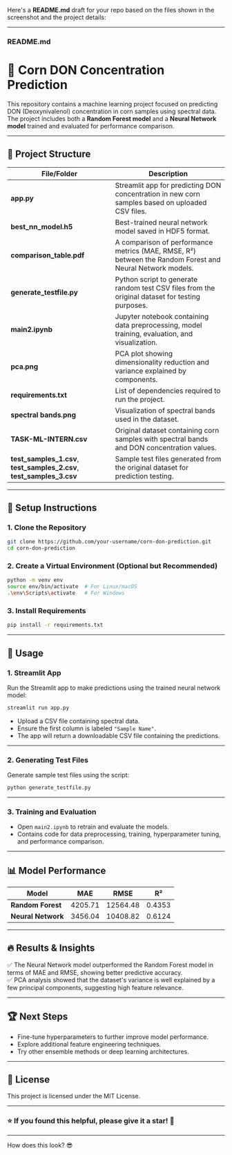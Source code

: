 Here's a **README.md** draft for your repo based on the files shown in the screenshot and the project details:

---

### **README.md**  
# 🌽 Corn DON Concentration Prediction  
This repository contains a machine learning project focused on predicting DON (Deoxynivalenol) concentration in corn samples using spectral data. The project includes both a **Random Forest model** and a **Neural Network model** trained and evaluated for performance comparison.

---

## 📂 **Project Structure**  
| File/Folder | Description |
|------------|-------------|
| **app.py** | Streamlit app for predicting DON concentration in new corn samples based on uploaded CSV files. |
| **best_nn_model.h5** | Best-trained neural network model saved in HDF5 format. |
| **comparison_table.pdf** | A comparison of performance metrics (MAE, RMSE, R²) between the Random Forest and Neural Network models. |
| **generate_testfile.py** | Python script to generate random test CSV files from the original dataset for testing purposes. |
| **main2.ipynb** | Jupyter notebook containing data preprocessing, model training, evaluation, and visualization. |
| **pca.png** | PCA plot showing dimensionality reduction and variance explained by components. |
| **requirements.txt** | List of dependencies required to run the project. |
| **spectral bands.png** | Visualization of spectral bands used in the dataset. |
| **TASK-ML-INTERN.csv** | Original dataset containing corn samples with spectral bands and DON concentration values. |
| **test_samples_1.csv**, **test_samples_2.csv**, **test_samples_3.csv** | Sample test files generated from the original dataset for prediction testing. |

---

## 🚀 **Setup Instructions**  
### 1. **Clone the Repository**  
```bash
git clone https://github.com/your-username/corn-don-prediction.git
cd corn-don-prediction
```

### 2. **Create a Virtual Environment (Optional but Recommended)**
```bash
python -m venv env
source env/bin/activate  # For Linux/macOS
.\env\Scripts\activate   # For Windows
```

### 3. **Install Requirements**  
```bash
pip install -r requirements.txt
```

---

## 🎯 **Usage**  
### **1. Streamlit App**  
Run the Streamlit app to make predictions using the trained neural network model:  
```bash
streamlit run app.py
```

- Upload a CSV file containing spectral data.  
- Ensure the first column is labeled `"Sample Name"`.  
- The app will return a downloadable CSV file containing the predictions.  

---

### **2. Generating Test Files**  
Generate sample test files using the script:  
```bash
python generate_testfile.py
```

---

### **3. Training and Evaluation**  
- Open `main2.ipynb` to retrain and evaluate the models.  
- Contains code for data preprocessing, training, hyperparameter tuning, and performance comparison.  

---

## 📊 **Model Performance**  
| Model | MAE | RMSE | R² |
|-------|-----|------|-----|
| **Random Forest** | 4205.71 | 12564.48 | 0.4353 |
| **Neural Network** | 3456.04 | 10408.82 | 0.6124 |

---

## 🔥 **Results & Insights**  
✅ The Neural Network model outperformed the Random Forest model in terms of MAE and RMSE, showing better predictive accuracy.  
✅ PCA analysis showed that the dataset's variance is well explained by a few principal components, suggesting high feature relevance.  

---

## 🏆 **Next Steps**  
- Fine-tune hyperparameters to further improve model performance.  
- Explore additional feature engineering techniques.  
- Try other ensemble methods or deep learning architectures.  

---

## 📜 **License**  
This project is licensed under the MIT License.  

---

### ⭐ **If you found this helpful, please give it a star!** 🌟

---

How does this look? 😎
